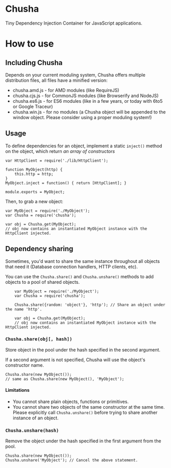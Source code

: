 # Chusha

Tiny Dependency Injection Container for JavaScript applications.

# How to use

## Including Chusha

Depends on your current moduling system, Chusha offers multiple distribution files, all files have a minified version:

 - chusha.amd.js - for AMD modules (like RequireJS)
 - chusha.cjs.js - for CommonJS modules (like Browserify and NodeJS)
 - chusha.es6.js - for ES6 modules (like in a few years, or today with 6to5 or Google Traceur)
 - chusha.win.js - for no modules (a Chusha object will be appended to the window object. Please consider using a proper moduling system!)

## Usage

To define dependencies for an object, implement a static `inject()` method on the object, which return *an array of constructors*

    var HttpClient = require('./lib/HttpClient');

    function MyObject(http) {
        this.http = http;
    }
    MyObject.inject = function() { return [HttpClient]; }

    module.exports = MyObject;

Then, to grab a new object:

    var MyObject = require('./MyObject');
    var Chusha = require('chusha');

    var obj = Chusha.get(MyObject);
    // obj now contains an instantiated MyObject instance with the HttpClient injected.

## Dependency sharing

Sometimes, you'd want to share the same instance throughout all objects that need it (Database connection handlers, HTTP clients, etc).

You can use the `Chusha.share()` and `Chusha.unshare()` methods to add objects to a pool of shared objects.

        var MyObject = require('./MyObject');
        var Chusha = require('chusha');

        Chusha.share({random: 'object'}, 'http'); // Share an object under the name 'http'.

        var obj = Chusha.get(MyObject);
        // obj now contains an instantiated MyObject instance with the HttpClient injected.

### `Chusha.share(obj[, hash])`
Store object in the pool under the hash specified in the second argument.

If a second argument is not specified, Chusha will use the object's constructor name.

    Chusha.share(new MyObject());
    // same as Chusha.share(new MyObject(), 'MyObject');

#### Limitations
 - You cannot share plain objects, functions or primitives.
 - You cannot share two objects of the same constructor at the same time.
   Please explicitly call `Chusha.unshare()` before trying to share another instance of an object.

### `Chusha.unshare(hash)`
Remove the object under the hash specified in the first argument from the pool.

    Chusha.share(new MyObject());
    Chusha.unshare('MyObject'); // Cancel the above statement.